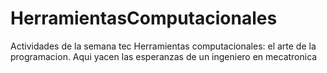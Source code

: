 # HerramientasComputacionales
Actividades de la semana tec Herramientas computacionales: el arte de la programacion.
Aqui yacen las esperanzas de un ingeniero en mecatronica
